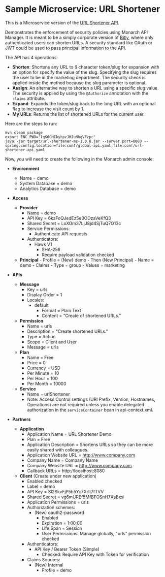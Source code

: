 Sample Microservice: URL Shortener
=========================

This is a Microservice version of the [URL Shortener API](https://github.com/monarchapis/url-shortener-api "URL Shortener API on GitHub").

Demonstrates the enforcement of security policies using Monarch API Manager.  It is meant to be a simply corporate version of [Bitly](https://bitly.com "Bitly homepage"), where only authenticated users can shorten URLs.  A security standard like OAuth or JWT could be used to pass principal information to the API.

The API has 4 operations:

- **Shorten**: Shortens any URL to 6 character token/slug for expansion with an option for specify the value of the slug.  Specifying the slug requires the user to be in the marketing department.  The security check is applied inside the method because the slug parameter is optional.
- **Assign**: An alternative way to shorten a URL using a specific slug value.  The security is applied by using the `@Authorize` annotation with the `claims` attribute.
- **Expand**: Expands the token/slug back to the long URL with an optional flag to increase the visit count by 1.
- **My URLs**: Returns the list of shortened URLs for the current user.

Here are the steps to run:

```
mvn clean package
export ENC_PWD="1qK6CHCkyhpzJHJuNhgVFzpc"
java -jar target/url-shortener-ms-1.0.0.jar --server.port=8080 --spring.config.location=file:conf/global-api.yaml,file:conf/url-shortener-api.yaml
```

Now, you will need to create the following in the Monarch admin console:

- **Environment**
	- Name = demo
	- System Database = demo
	- Analytics Database = demo
  
- **Access**
	- **Provider**
		- Name = demo
		- API Key = 6kzFoQJedEz5e3OOzaVeKfQ3
		- Shared Secret = LoXOm37LjJ8jd4SjTuQ7O13c
		- Service Permissions:
			- Authenticate API requests
		- Authenticators:
			- Hawk V1
				- SHA-256
				- Require payload validation checked
  - **Principal**
		- Profile = (New) demo
		- Then (New Principal)
			- Name = demo
			- Claims
				- Type = group
				- Values = marketing
- **APIs**
	- **Message**
		- Key = urls
		- Display Order = 1
		- Locales:
			- default
				- Format = Plain Text
				- Content = "Create of shortened URLs."
	- **Permission**
		- Name = urls
		- Description = "Create shortened URLs."
		- Type = Action
		- Scope = Client and User
		- Message = urls
	- **Plan**
		- Name = Free
		- Price = 0
		- Currency = USD
		- Per Minute = 10
		- Per Hour = 100
		- Per Month = 10000
	- **Service**
    	- Name = urlShortener
    	- Note: Access Control settings (URI Prefix, Version, Hostnames, Operations) are not required unless you enable delegated authorization in the `serviceContainer` bean in api-context.xml.

- **Partners**
	- **Application**
		- Application Name = URL Shortener Demo
		- Plan = Free
		- Application Description = Shortens URLs so they can be more easily shared with colleagues.
		- Application Website URL = http://www.company.com
		- Company Name = Company Name
		- Company Website URL = http://www.company.com
		- Callback URLs = http://localhost:8080
	- **Client** (Create under new application)
		- Enabled checked
		- Label = demo
		- API Key = Sl2SkvFjP5h5Yc7XrIt7fTVV
		- Shared Secret = vg6mUREf5MfBFOSnH7XsBxsI
		- Application Permissions = urls
		- Authorization schemes:
			- (New) oauth2-password
				- Enabled
				- Expiration = 1:00:00
				- Life Span = Session
				- User Permissions: Manage globally, "urls" permission checked
		- Authenticators:
			- API Key / Bearer Token (Simple)
				- Checked: Require API Key with Token for verification
		- Claims Sources:
			- (New) Internal
				- Profile = demo